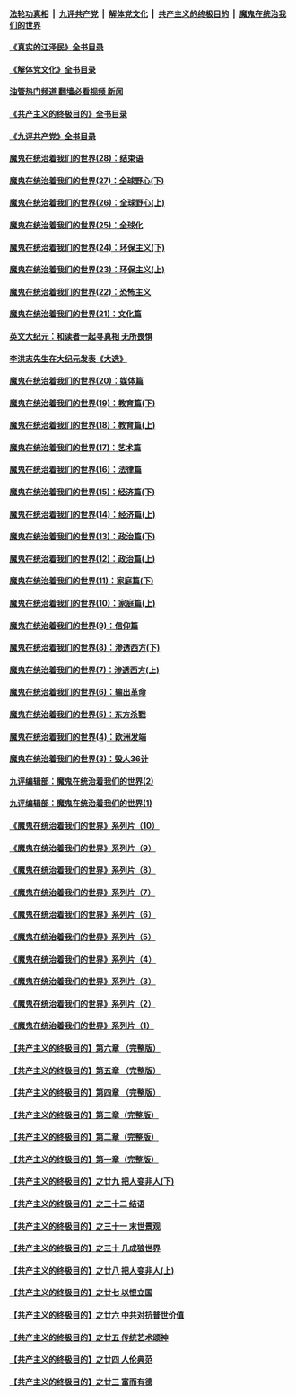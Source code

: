 ####  [法轮功真相](../../../../basic/blob/master/README.md?t=05190631) &nbsp;|&nbsp; [九评共产党](../../../../9ping.md/blob/master/README.md?t=05190631) &nbsp;|&nbsp; [解体党文化](../../../../jtdwh.md/blob/master/README.md?t=05190631)  &nbsp;|&nbsp; [共产主义的终极目的](../../../../gczydzjmd.md/blob/master/README.md?t=05190631) &nbsp;|&nbsp; [魔鬼在统治我们的世界](../../../../mgztzwmdsj.md/blob/master/README.md?t=05190631) 

#### [《真实的江泽民》全书目录](../pages/nsc422/n13721399.md?t=05190631) 

#### [《解体党文化》全书目录](../pages/nsc422/n13721157.md?t=05190631) 

#### [油管热门频道 翻墙必看视频 新闻](http://45.76.130.85:81/youtube.html?05190631)

#### [《共产主义的终极目的》全书目录](../pages/nsc422/n13721048.md?t=05190631) 

#### [《九评共产党》全书目录](../pages/nsc422/n13708085.md?t=05190631) 

#### [魔鬼在统治着我们的世界(28)：结束语](../pages/nsc422/n10936246.md?t=05190631) 

#### [魔鬼在统治着我们的世界(27)：全球野心(下)](../pages/nsc422/n10928319.md?t=05190631) 

#### [魔鬼在统治着我们的世界(26)：全球野心(上)](../pages/nsc422/n10900318.md?t=05190631) 

#### [魔鬼在统治着我们的世界(25)：全球化](../pages/nsc422/n10788205.md?t=05190631) 

#### [魔鬼在统治着我们的世界(24)：环保主义(下)](../pages/nsc422/n10695307.md?t=05190631) 

#### [魔鬼在统治着我们的世界(23)：环保主义(上)](../pages/nsc422/n10688613.md?t=05190631) 

#### [魔鬼在统治着我们的世界(22)：恐怖主义](../pages/nsc422/n10614727.md?t=05190631) 

#### [魔鬼在统治着我们的世界(21)：文化篇](../pages/nsc422/n10597706.md?t=05190631) 

#### [英文大纪元：和读者一起寻真相 无所畏惧](../pages/nsc422/n12542027.md?t=05190631) 

#### [李洪志先生在大纪元发表《大选》](../pages/nsc422/n12534746.md?t=05190631) 

#### [魔鬼在统治着我们的世界(20)：媒体篇](../pages/nsc422/n10586579.md?t=05190631) 

#### [魔鬼在统治着我们的世界(19)：教育篇(下)](../pages/nsc422/n10564808.md?t=05190631) 

#### [魔鬼在统治着我们的世界(18)：教育篇(上)](../pages/nsc422/n10526970.md?t=05190631) 

#### [魔鬼在统治着我们的世界(17)：艺术篇](../pages/nsc422/n10499093.md?t=05190631) 

#### [魔鬼在统治着我们的世界(16)：法律篇](../pages/nsc422/n10485969.md?t=05190631) 

#### [魔鬼在统治着我们的世界(15)：经济篇(下)](../pages/nsc422/n10469975.md?t=05190631) 

#### [魔鬼在统治着我们的世界(14)：经济篇(上)](../pages/nsc422/n10457370.md?t=05190631) 

#### [魔鬼在统治着我们的世界(13)：政治篇(下)](../pages/nsc422/n10448270.md?t=05190631) 

#### [魔鬼在统治着我们的世界(12)：政治篇(上)](../pages/nsc422/n10444576.md?t=05190631) 

#### [魔鬼在统治着我们的世界(11)：家庭篇(下)](../pages/nsc422/n10440961.md?t=05190631) 

#### [魔鬼在统治着我们的世界(10)：家庭篇(上)](../pages/nsc422/n10435448.md?t=05190631) 

#### [魔鬼在统治着我们的世界(9)：信仰篇](../pages/nsc422/n10432159.md?t=05190631) 

#### [魔鬼在统治着我们的世界(8)：渗透西方(下)](../pages/nsc422/n10429603.md?t=05190631) 

#### [魔鬼在统治着我们的世界(7)：渗透西方(上)](../pages/nsc422/n10426013.md?t=05190631) 

#### [魔鬼在统治着我们的世界(6)：输出革命](../pages/nsc422/n10421536.md?t=05190631) 

#### [魔鬼在统治着我们的世界(5)：东方杀戮](../pages/nsc422/n10417707.md?t=05190631) 

#### [魔鬼在统治着我们的世界(4)：欧洲发端](../pages/nsc422/n10414890.md?t=05190631) 

#### [魔鬼在统治着我们的世界(3)：毁人36计](../pages/nsc422/n10411583.md?t=05190631) 

#### [九评编辑部：魔鬼在统治着我们的世界(2)](../pages/nsc422/n10410036.md?t=05190631) 

#### [九评编辑部：魔鬼在统治着我们的世界(1)](../pages/nsc422/n10406825.md?t=05190631) 

#### [《魔鬼在统治着我们的世界》系列片（10）](../pages/nsc422/n12292670.md?t=05190631) 

#### [《魔鬼在统治着我们的世界》系列片（9）](../pages/nsc422/n12290859.md?t=05190631) 

#### [《魔鬼在统治着我们的世界》系列片（8）](../pages/nsc422/n12287445.md?t=05190631) 

#### [《魔鬼在统治着我们的世界》系列片（7）](../pages/nsc422/n12283425.md?t=05190631) 

#### [《魔鬼在统治着我们的世界》系列片（6）](../pages/nsc422/n12282314.md?t=05190631) 

#### [《魔鬼在统治着我们的世界》系列片（5）](../pages/nsc422/n12281419.md?t=05190631) 

#### [《魔鬼在统治着我们的世界》系列片（4）](../pages/nsc422/n12274024.md?t=05190631) 

#### [《魔鬼在统治着我们的世界》系列片（3）](../pages/nsc422/n12271322.md?t=05190631) 

#### [《魔鬼在统治着我们的世界》系列片（2）](../pages/nsc422/n12269049.md?t=05190631) 

#### [《魔鬼在统治着我们的世界》系列片（1）](../pages/nsc422/n12267575.md?t=05190631) 

#### [【共产主义的终极目的】第六章 （完整版）](../pages/nsc422/n11428913.md?t=05190631) 

#### [【共产主义的终极目的】第五章 （完整版）](../pages/nsc422/n11428912.md?t=05190631) 

#### [【共产主义的终极目的】第四章 （完整版）](../pages/nsc422/n11428907.md?t=05190631) 

#### [【共产主义的终极目的】第三章（完整版）](../pages/nsc422/n11428848.md?t=05190631) 

#### [【共产主义的终极目的】第二章（完整版）](../pages/nsc422/n11428831.md?t=05190631) 

#### [【共产主义的终极目的】第一章（完整版）](../pages/nsc422/n11417651.md?t=05190631) 

#### [【共产主义的终极目的】之廿九 把人变非人(下)](../pages/nsc422/n11344140.md?t=05190631) 

#### [【共产主义的终极目的】之三十二 结语](../pages/nsc422/n11360535.md?t=05190631) 

#### [【共产主义的终极目的】之三十一 末世景观](../pages/nsc422/n11351129.md?t=05190631) 

#### [【共产主义的终极目的】之三十 几成狼世界](../pages/nsc422/n11348280.md?t=05190631) 

#### [【共产主义的终极目的】之廿八 把人变非人(上)](../pages/nsc422/n11340492.md?t=05190631) 

#### [【共产主义的终极目的】之廿七 以恨立国](../pages/nsc422/n11336944.md?t=05190631) 

#### [【共产主义的终极目的】之廿六 中共对抗普世价值](../pages/nsc422/n11324785.md?t=05190631) 

#### [【共产主义的终极目的】之廿五 传统艺术颂神](../pages/nsc422/n11296396.md?t=05190631) 

#### [【共产主义的终极目的】之廿四 人伦典范](../pages/nsc422/n11296397.md?t=05190631) 

#### [【共产主义的终极目的】之廿三 富而有德](../pages/nsc422/n11283598.md?t=05190631) 

<img src='http://gfw-breaker.win/goodnews/indexes/nsc422.md' width='0px' height='0px'/>
